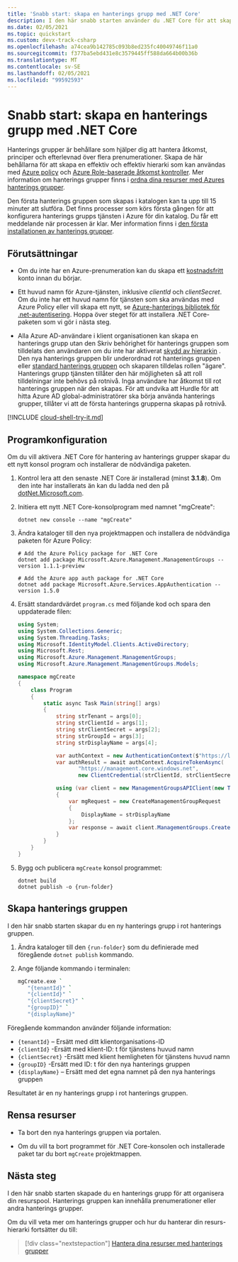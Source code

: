 ```yaml
---
title: 'Snabb start: skapa en hanterings grupp med .NET Core'
description: I den här snabb starten använder du .NET Core för att skapa en hanterings grupp för att organisera resurserna i en resurspool.
ms.date: 02/05/2021
ms.topic: quickstart
ms.custom: devx-track-csharp
ms.openlocfilehash: a74cea9b142785c093b8ed235fc40049746f11a0
ms.sourcegitcommit: f377ba5ebd431e8c3579445ff588da664b00b36b
ms.translationtype: MT
ms.contentlocale: sv-SE
ms.lasthandoff: 02/05/2021
ms.locfileid: "99592593"
---
```

# <a name="quickstart-create-a-management-group-with-net-core"></a>Snabb start: skapa en hanterings grupp med .NET Core

Hanterings grupper är behållare som hjälper dig att hantera åtkomst, principer och efterlevnad över flera prenumerationer. Skapa de här behållarna för att skapa en effektiv och effektiv hierarki som kan användas med [Azure policy](../policy/overview.md) och [Azure Role-baserade åtkomst kontroller](../../role-based-access-control/overview.md). Mer information om hanterings grupper finns i [ordna dina resurser med Azures hanterings grupper](overview.md).

Den första hanterings gruppen som skapas i katalogen kan ta upp till 15 minuter att slutföra. Det finns processer som körs första gången för att konfigurera hanterings grupps tjänsten i Azure för din katalog. Du får ett meddelande när processen är klar. Mer information finns i [den första installationen av hanterings grupper](./overview.md#initial-setup-of-management-groups).

## <a name="prerequisites"></a>Förutsättningar

- Om du inte har en Azure-prenumeration kan du skapa ett [kostnadsfritt](https://azure.microsoft.com/free/) konto innan du börjar.

- Ett huvud namn för Azure-tjänsten, inklusive _clientId_ och _clientSecret_. Om du inte har ett huvud namn för tjänsten som ska användas med Azure Policy eller vill skapa ett nytt, se [Azure-hanterings bibliotek för .net-autentisering](/dotnet/azure/sdk/authentication#mgmt-auth).
  Hoppa över steget för att installera .NET Core-paketen som vi gör i nästa steg.

- Alla Azure AD-användare i klient organisationen kan skapa en hanterings grupp utan den Skriv behörighet för hanterings gruppen som tilldelats den användaren om du inte har aktiverat [skydd av hierarkin](./how-to/protect-resource-hierarchy.md#setting---require-authorization) . Den nya hanterings gruppen blir underordnad rot hanterings gruppen eller [standard hanterings gruppen](./how-to/protect-resource-hierarchy.md#setting---default-management-group) och skaparen tilldelas rollen "ägare". Hanterings grupp tjänsten tillåter den här möjligheten så att roll tilldelningar inte behövs på rotnivå. Inga användare har åtkomst till rot hanterings gruppen när den skapas. För att undvika att Hurdle för att hitta Azure AD global-administratörer ska börja använda hanterings grupper, tillåter vi att de första hanterings grupperna skapas på rotnivå.

[!INCLUDE [cloud-shell-try-it.md](../../../includes/cloud-shell-try-it.md)]

## <a name="application-setup"></a>Programkonfiguration

Om du vill aktivera .NET Core för hantering av hanterings grupper skapar du ett nytt konsol program och installerar de nödvändiga paketen.

1. Kontrol lera att den senaste .NET Core är installerad (minst **3.1.8**). Om den inte har installerats än kan du ladda ned den på [dotNet.Microsoft.com](https://dotnet.microsoft.com/download/dotnet-core).

1. Initiera ett nytt .NET Core-konsolprogram med namnet "mgCreate":

   ```dotnetcli
   dotnet new console --name "mgCreate"
   ```

1. Ändra kataloger till den nya projektmappen och installera de nödvändiga paketen för Azure Policy:

   ```dotnetcli
   # Add the Azure Policy package for .NET Core
   dotnet add package Microsoft.Azure.Management.ManagementGroups --version 1.1.1-preview

   # Add the Azure app auth package for .NET Core
   dotnet add package Microsoft.Azure.Services.AppAuthentication --version 1.5.0
   ```

1. Ersätt standardvärdet `program.cs` med följande kod och spara den uppdaterade filen:

   ```csharp
   using System;
   using System.Collections.Generic;
   using System.Threading.Tasks;
   using Microsoft.IdentityModel.Clients.ActiveDirectory;
   using Microsoft.Rest;
   using Microsoft.Azure.Management.ManagementGroups;
   using Microsoft.Azure.Management.ManagementGroups.Models;
   
   namespace mgCreate
   {
       class Program
       {
           static async Task Main(string[] args)
           {
               string strTenant = args[0];
               string strClientId = args[1];
               string strClientSecret = args[2];
               string strGroupId = args[3];
               string strDisplayName = args[4];
   
               var authContext = new AuthenticationContext($"https://login.microsoftonline.com/{strTenant}");
               var authResult = await authContext.AcquireTokenAsync(
                      "https://management.core.windows.net",
                      new ClientCredential(strClientId, strClientSecret));
   
               using (var client = new ManagementGroupsAPIClient(new TokenCredentials(authResult.AccessToken)))
               {
                   var mgRequest = new CreateManagementGroupRequest
                   {
                       DisplayName = strDisplayName
                   };
                   var response = await client.ManagementGroups.CreateOrUpdateAsync(strGroupId, mgRequest);
               }
           }
       }
   }
   ```

1. Bygg och publicera `mgCreate` konsol programmet:

   ```dotnetcli
   dotnet build
   dotnet publish -o {run-folder}
   ```

## <a name="create-the-management-group"></a>Skapa hanterings gruppen

I den här snabb starten skapar du en ny hanterings grupp i rot hanterings gruppen.

1. Ändra kataloger till den `{run-folder}` som du definierade med föregående `dotnet publish` kommando.

1. Ange följande kommando i terminalen:

   ```bash
   mgCreate.exe `
      "{tenantId}" `
      "{clientId}" `
      "{clientSecret}" `
      "{groupID}" `
      "{displayName}"
   ```

Föregående kommandon använder följande information:

- `{tenantId}` – Ersätt med ditt klientorganisations-ID
- `{clientId}` -Ersätt med klient-ID: t för tjänstens huvud namn
- `{clientSecret}` -Ersätt med klient hemligheten för tjänstens huvud namn
- `{groupID}` -Ersätt med ID: t för den nya hanterings gruppen
- `{displayName}` – Ersätt med det egna namnet på den nya hanterings gruppen

Resultatet är en ny hanterings grupp i rot hanterings gruppen.

## <a name="clean-up-resources"></a>Rensa resurser

- Ta bort den nya hanterings gruppen via portalen.

- Om du vill ta bort programmet för .NET Core-konsolen och installerade paket tar du bort `mgCreate` projektmappen.

## <a name="next-steps"></a>Nästa steg

I den här snabb starten skapade du en hanterings grupp för att organisera din resurspool. Hanterings gruppen kan innehålla prenumerationer eller andra hanterings grupper.

Om du vill veta mer om hanterings grupper och hur du hanterar din resurs-hierarki fortsätter du till:

> [!div class="nextstepaction"]
> [Hantera dina resurser med hanterings grupper](./manage.md)